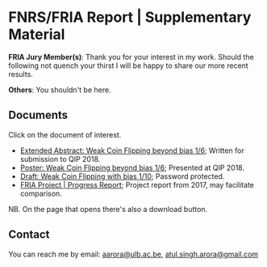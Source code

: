 # FNRS/FRIA Report | Supplementary Material

**FRIA Jury Member(s)**: Thank you for your interest in my work. Should the following not quench your thirst I will be happy to share our more recent results.

**Others**: You shouldn't be here.

## Documents

Click on the document of interest. 

* [Extended Abstract: Weak Coin Flipping beyond bias 1/6](./QIP_abstract_WCF_1by10_jEdit2.pdf); Written for submission to QIP 2018.
* [Poster: Weak Coin Flipping beyond bias 1/6](./QIPposter.pdf); Presented at QIP 2018.
* [Draft: Weak Coin Flipping with bias 1/10](./WCF_1by10_locked.pdf); Password protected.
* [FRIA Project | Progress Report](./ProgressReportFRIA1.pdf); Project report from 2017, may facilitate comparison.

NB. On the page that opens there's also a download button.

## Contact
You can reach me by email: aarora@ulb.ac.be, atul.singh.arora@gmail.com